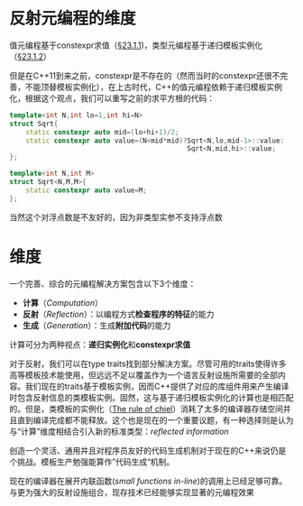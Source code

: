 # 反射元编程的维度

值元编程基于constexpr求值（[§23.1.1](https://github.com/Conzxy/CppTemplates_2nd/blob/main/ch23/23.1.1%20Value%20Metaprogramming.md))，类型元编程基于递归模板实例化（[§23.1.2](https://github.com/Conzxy/CppTemplates_2nd/blob/main/ch23/23.1.2%20Type%20Metaprogramming.md)）

但是在C++11到来之前，constexpr是不存在的（然而当时的constexpr还很不完善，不能顶替模板实例化），在上古时代，C++的值元编程依赖于递归模板实例化，根据这个观点，我们可以重写之前的求平方根的代码：

```cpp
template<int N,int lo=1,int hi=N>
struct Sqrt{
    static constexpr auto mid=(lo+hi+1)/2;
    static constexpr auto value=(N<mid*mid)?Sqrt<N,lo,mid-1>::value:
    										Sqrt<N,mid,hi>::value;
};

template<int N,int M>
struct Sqrt<N,M,M>{
    static constexpr auto value=M;
};
```

当然这个对浮点数是不友好的，因为非类型实参不支持浮点数

# 维度

一个完善、综合的元编程解决方案包含以下3个维度：

* **计算**（*Computation*）
* **反射**（*Reflection*）：以编程方式**检查程序的特征**的能力
* **生成**（*Generation*）：生成**附加代码**的能力

计算可分为两种视点：**递归实例化**和**constexpr求值**

对于反射，我们可以在type traits找到部分解决方案。尽管可用的traits使得许多高等模板技术能使用，但远远不足以覆盖作为一个语言反射设施所需要的全部内容。我们现在的traits基于模板实例，因而C++提供了对应的库组件用来产生编译时包含反射信息的类模板实例。固然，这与基于递归模板实例化的计算也是相匹配的。但是，类模板的实例化（[The rule of chiel](https://github.com/Conzxy/CppTemplates_2nd/blob/main/ch23/Structure.md#%E7%BC%96%E8%AF%91%E6%80%A7%E8%83%BD)）消耗了太多的编译器存储空间并且直到编译完成都不能释放。这个也是现在的一个重要议题，有一种选择则是认为与“计算”维度相结合引入新的标准类型：*reflected information*

创造一个灵活、通用并且对程序员友好的代码生成机制对于现在的C++来说仍是个挑战。模板生产勉强能算作”代码生成“机制。

现在的编译器在展开内联函数(*small functions in-line*)的调用上已经足够可靠。与更为强大的反射设施组合，现存技术已经能够实现显著的元编程效果